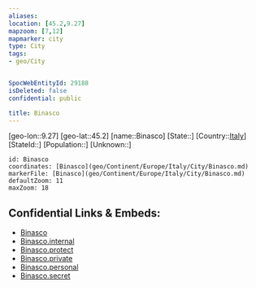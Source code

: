 ```yaml
---
aliases: 
location: [45.2,9.27]
mapzoom: [7,12] 
mapmarker: city 
type: City
tags:
- geo/City


SpocWebEntityId: 29188
isDeleted: false
confidential: public

title: Binasco
---
```

[geo-lon::9.27]
[geo-lat::45.2]
[name::Binasco]
[State::]
[Country::[Italy](geo/Continent/Europe/Italy.md)]
[StateId::]
[Population::]
[Unknown::]


```leaflet
id: Binasco
coordinates: [Binasco](geo/Continent/Europe/Italy/City/Binasco.md)
markerFile: [Binasco](geo/Continent/Europe/Italy/City/Binasco.md)
defaultZoom: 11 
maxZoom: 18
```


## Confidential Links & Embeds: 
- [Binasco](../../../../../../_public/geo/Continent/Europe/Italy/City/Binasco.md) 
- [Binasco.internal](../../../../../../_internal/geo/Continent/Europe/Italy/City/Binasco.internal.md) 
- [Binasco.protect](../../../../../../_protect/geo/Continent/Europe/Italy/City/Binasco.protect.md) 
- [Binasco.private](../../../../../../_private/geo/Continent/Europe/Italy/City/Binasco.private.md) 
- [Binasco.personal](../../../../../../_personal/geo/Continent/Europe/Italy/City/Binasco.personal.md) 
- [Binasco.secret](../../../../../../_secret/geo/Continent/Europe/Italy/City/Binasco.secret.md) 
